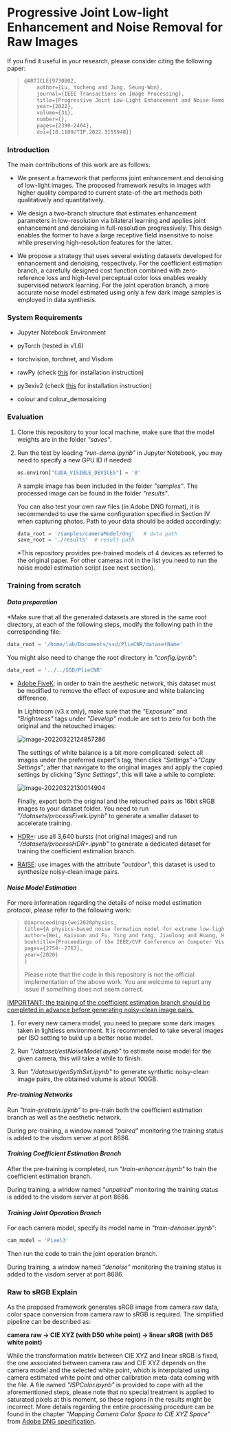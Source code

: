 # Progressive Joint Low-light Enhancement and Noise Removal for Raw Images



If you find it useful in your research, please consider citing the following paper:

> ```latex
> @ARTICLE{9730802,
>     author={Lu, Yucheng and Jung, Seung-Won},
>     journal={IEEE Transactions on Image Processing}, 
>     title={Progressive Joint Low-Light Enhancement and Noise Removal for Raw Images}, 
>     year={2022},
>     volume={31},
>     number={},
>     pages={2390-2404},
>     doi={10.1109/TIP.2022.3155948}}
> ```



### Introduction

The main contributions of this work are as follows:

- We present a framework that performs joint enhancement and denoising of low-light images. The proposed framework results in images with higher quality compared to current state-of-the art methods both qualitatively and quantitatively.

- We design a two-branch structure that estimates enhancement parameters in low-resolution via bilateral learning and applies joint enhancement and denoising in full-resolution progressively. This design enables the former to have a large receptive field insensitive to noise while preserving high-resolution features for the latter.

- We propose a strategy that uses several existing datasets developed for enhancement and denoising, respectively. For the coefficient estimation branch, a carefully designed cost function combined with zero-reference loss and high-level perceptual color loss enables weakly supervised network learning. For the joint operation branch, a more accurate noise model estimated using only a few dark image samples is employed in data synthesis.

  

### System Requirements

- Jupyter Notebook Environment

- pyTorch (tested in v1.6)

- torchvision, torchnet, and Visdom
- rawPy (check [this](https://pypi.org/project/rawpy/) for installation instruction)

- py3exiv2 (check [this](https://stackoverflow.com/questions/41075975/impossible-to-install-py3exiv2-with-pip) for installation instruction)
- colour and colour_demosaicing



### Evaluation

1. Clone this repository to your local machine, make sure that the model weights are in the folder *"saves"*.

2. Run the test by loading *"run-demo.ipynb"* in Jupyter Notebook, you may need to specify a new GPU ID if needed:

   ```python
   os.environ["CUDA_VISIBLE_DEVICES"] = '0'
   ```

   A sample image has been included in the folder *"samples"*. The processed image can be found in the folder *"results"*.

   You can also test your own raw files (in Adobe DNG format), it is recommended to use the same configuration specified in Section IV when capturing photos. Path to your data should be added accordingly:

   ```python
   data_root = '/samples/cameraModel/dng'	# data path
   save_root = './results'	# result path
   ```

   *This repository provides pre-trained models of 4 devices as referred to the original paper. For other cameras not in the list you need to run the noise model estimation script (see next section).



### Training from scratch

#### *Data preparation*

*Make sure that all the generated datasets are stored in the same root directory, at each of the following steps, modify the following path in the corresponding file:

```python
data_root = '/home/lab/Documents/ssd/PlieCNR/datasetName'
```

You might also need to change the root directory in *"config.ipynb"*:

```python
data_root = '../../SSD/PlieCNR'
```

- [Adobe FiveK](https://data.csail.mit.edu/graphics/fivek/): in order to train the aesthetic network, this dataset must be modified to remove the effect of exposure and white balancing difference.

  In Lightroom (v3.x only), make sure that the *"Exposure"* and *"Brightness"* tags under *"Develop"* module are set to zero for both the original and the retouched images:

  ![image-20220322124857286](README.assets/image-20220322124857286.png)

  The settings of white balance is a bit more complicated: select all images under the preferred expert's tag, then click *"Settings"*→*"Copy Settings"*; after that navigate to the original images and apply the copied settings by clicking *"Sync Settings"*, this will take a while to complete:

  ![image-20220322130014904](README.assets/image-20220322130014904.png)

  Finally, export both the original and the retouched pairs as 16bit sRGB images to your dataset folder. You need to run *"/datasets/processFivek.ipynb"* to generate a smaller dataset to accelerate training.

- [HDR+](https://hdrplusdata.org/): use all 3,640 bursts (not original images) and run *"/datasets/processHDR+.ipynb"* to generate a dedicated dataset for training the coefficient estimation branch.

- [RAISE](http://loki.disi.unitn.it/RAISE/): use images with the attribute *"outdoor"*, this dataset is used to synthesize noisy-clean image pairs.



#### *Noise Model Estimation*

For more information regarding the details of noise model estimation protocol, please refer to the following work:

> ```latex
> @inproceedings{wei2020physics,
> title={A physics-based noise formation model for extreme low-light raw denoising},
> author={Wei, Kaixuan and Fu, Ying and Yang, Jiaolong and Huang, Hua},
> booktitle={Proceedings of the IEEE/CVF Conference on Computer Vision and Pattern Recognition},
> pages={2758--2767},
> year={2020}
> }
> ```
> Please note that the code in this repository is not the official implementation of the above work. You are welcome to report any issue if something does not seem correct.



<u>IMPORTANT: the training of the coefficient estimation branch should be completed in advance before generating noisy-clean image pairs.</u>

1. For every new camera model, you need to prepare some dark images taken in lightless environment. It is recommended to take several images per ISO setting to build up a better noise model.

2. Run *"/dataset/estNoiseModel.ipynb"* to estimate noise model for the given camera, this will take a while to finish.

3. Run *"/dataset/genSythSet.ipynb"* to generate synthetic noisy-clean image pairs, the obtained volume is about 100GB.



#### *Pre-training Networks*

Run *"train-pretrain.ipynb"* to pre-train both the coefficient estimation branch as well as the aesthetic network.

During pre-training, a window named *"paired"* monitoring the training status is added to the visdom server at port 8686.



#### *Training Coefficient Estimation Branch*

After the pre-training is completed, run *"train-enhancer.ipynb"* to train the coefficient estimation branch.

During training, a window named *"unpaired"* monitoring the training status is added to the visdom server at port 8686.



#### *Training Joint Operation Branch*

For each camera model, specify its model name in *"train-denoiser.ipynb"*:

```python
cam_model = 'Pixel3'
```

Then run the code to train the joint operation branch.

During training, a window named *"denoise"* monitoring the training status is added to the visdom server at port 8686.



### Raw to sRGB Explain

As the proposed framework generates sRGB image from camera raw data, color space conversion from camera raw to sRGB is required. The simplified pipeline can be described as:

**camera raw → CIE XYZ (with D50 white point) → linear sRGB (with D65 white point)**

While the transformation matrix between CIE XYZ and linear sRGB is fixed, the one associated between camera raw and CIE XYZ depends on the camera model and the selected white point, which is interpolated using camera estimated white point and other calibration meta-data coming with the file. A file named *"ISPColor.ipynb"* is provided to cope with all the aforementioned steps, please note that no special treatment is applied to saturated pixels at this moment, so these regions in the results might be incorrect. More details regarding the entire processing procedure can be found in the chapter *"Mapping Camera Color Space to CIE XYZ Space"* from [Adobe DNG specification](https://helpx.adobe.com/content/dam/help/en/photoshop/pdf/dng_spec_1_6_0_0.pdf).
